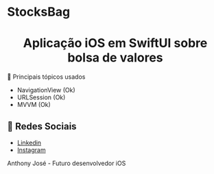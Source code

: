 # StocksBag
<h1 align="center">
    Aplicação iOS em SwiftUI sobre bolsa de valores
</h1

## 🔖 Principais tópicos usados

- NavigationView (Ok)
- URLSession (Ok)
- MVVM (Ok)
    
## 🔖 Redes Sociais

- [Linkedin](https://www.linkedin.com/in/anthony-josé-94b151144/)
- [Instagram](https://www.instagram.com/start_a193/)

Anthony José - Futuro desenvolvedor iOS
